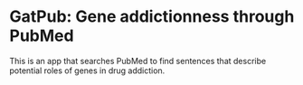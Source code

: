 # GatPub: Gene addictionness through PubMed

This is an app that searches PubMed to find sentences that describe potential roles of genes in drug addiction. 
